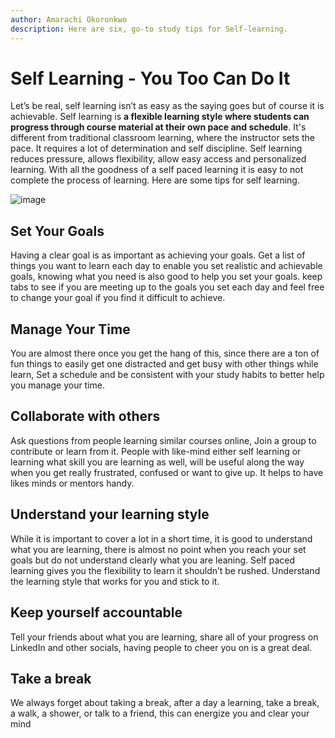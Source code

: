 ```yaml
---
author: Amarachi Okoronkwo
description: Here are six, go-to study tips for Self-learning.
---
```


# Self Learning - You Too Can Do It

Let’s be real, self learning isn’t as easy as the saying goes but of course it is achievable. 
Self learning is **a flexible learning style where students can progress through course material at their own pace and schedule**. It's different from traditional classroom learning, where the instructor sets the pace. It requires a lot of determination and self discipline. Self learning reduces pressure, allows flexibility, allow easy access and personalized learning. With all the goodness of a self paced learning it is easy to not complete the process  of learning.
Here are some tips for self learning.

![image](https://github.com/user-attachments/assets/a43e3a0f-b432-4275-9e93-b6b0c67d368d)



## Set Your Goals

Having a clear goal is as important as achieving your goals. Get a list of things you want to learn each day to enable you set realistic and achievable goals, knowing what you need is also good to help you set your goals. keep tabs to see if you are meeting up to the goals you set each day and feel free to change your goal if you find it difficult to achieve. 

## Manage Your Time

You are almost there once you get the hang of this, since there are a ton of fun things to easily get one distracted and get busy with other things while learn,  Set a schedule and be consistent with your study habits to better help you manage your time.

## **Collaborate with others**

Ask questions from people learning similar courses online, Join a group to contribute or learn from it. People with like-mind either self learning or learning what skill you are learning as well, will be useful along the way when you get really frustrated, confused or want to give up. It helps to have likes minds or mentors handy. 

## **Understand your learning style**

While it is important to cover a lot in a short time, it is good to understand what you are learning, there is almost no point when you reach your set goals but do not understand clearly what you are leaning. Self paced learning gives you the flexibility to learn it shouldn’t be rushed. Understand the learning style that works for you and stick to it.

## Keep yourself accountable

Tell your friends about what you are learning, share all of your progress on LinkedIn and other socials, having people to cheer you on is a great deal.

## Take a break

We always forget about taking a break, after a day a learning, take a break, a walk, a shower, or talk to a friend, this can energize you and clear your mind

